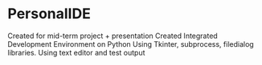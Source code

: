 # PersonalIDE
Created for mid-term project + presentation
Created Integrated Development Environment on Python
Using Tkinter, subprocess, filedialog libraries.
Using text editor and test output
